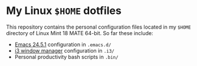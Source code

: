 # My Linux `$HOME` dotfiles

This repository contains the personal configuration files located in my `$HOME` directory of Linux Mint 18 MATE 64-bit. So far these include:

- [Emacs 24.5.1](https://www.gnu.org/software/emacs/) configuration in `.emacs.d/`
- [i3 window manager](http://i3wm.org/) configuration in `.i3/`
- Personal productivity bash scripts in `.bin/`
